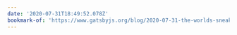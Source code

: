 ```yaml
---
date: '2020-07-31T18:49:52.078Z'
bookmark-of: 'https://www.gatsbyjs.org/blog/2020-07-31-the-worlds-sneakiest-route-change/'
---
```


